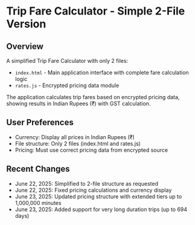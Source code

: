 # Trip Fare Calculator - Simple 2-File Version

## Overview
A simplified Trip Fare Calculator with only 2 files:
- `index.html` - Main application interface with complete fare calculation logic
- `rates.js` - Encrypted pricing data module

The application calculates trip fares based on encrypted pricing data, showing results in Indian Rupees (₹) with GST calculation.

## User Preferences
- Currency: Display all prices in Indian Rupees (₹)
- File structure: Only 2 files (index.html and rates.js)
- Pricing: Must use correct pricing data from encrypted source

## Recent Changes
- June 22, 2025: Simplified to 2-file structure as requested
- June 22, 2025: Fixed pricing calculations and currency display
- June 23, 2025: Updated pricing structure with extended tiers up to 1,000,000 minutes
- June 23, 2025: Added support for very long duration trips (up to 694 days)